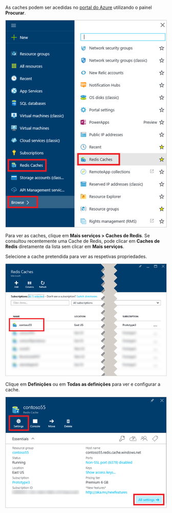 As caches podem ser acedidas no [portal do Azure](https://portal.azure.com) utilizando o painel **Procurar**.

![Painel de Navegação da Cache de Redis do Azure](media/redis-cache-browse/redis-cache-browse.png)

Para ver as caches, clique em **Mais serviços > Caches de Redis**. Se consultou recentemente uma Cache de Redis, pode clicar em **Caches de Redis** diretamente da lista sem clicar em **Mais serviços**.

Selecione a cache pretendida para ver as respetivas propriedades.

![Lista de Caches de Redis do Azure após a Procura ](media/redis-cache-browse/redis-caches.png)

Clique em **Definições** ou em **Todas as definições** para ver e configurar a cache.

![Todas as Definições da Cache de Redis](media/redis-cache-browse/redis-cache-blade.png)

<!--HONumber=Sep16_HO3-->


